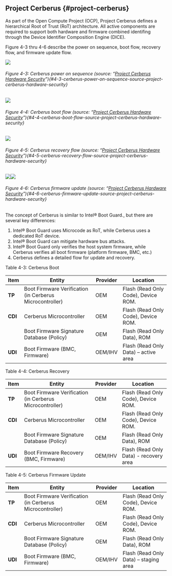 <!--- @file
  project-cerberus.md for Understanding the UEFI Secure Boot Chain

  Copyright (c) 2019, Intel Corporation. All rights reserved.<BR>

  Redistribution and use in source (original document form) and 'compiled'
  forms (converted to PDF, epub, HTML and other formats) with or without
  modification, are permitted provided that the following conditions are met:

  1) Redistributions of source code (original document form) must retain the
     above copyright notice, this list of conditions and the following
     disclaimer as the first lines of this file unmodified.

  2) Redistributions in compiled form (transformed to other DTDs, converted to
     PDF, epub, HTML and other formats) must reproduce the above copyright
     notice, this list of conditions and the following disclaimer in the
     documentation and/or other materials provided with the distribution.

  THIS DOCUMENTATION IS PROVIDED BY TIANOCORE PROJECT "AS IS" AND ANY EXPRESS OR
  IMPLIED WARRANTIES, INCLUDING, BUT NOT LIMITED TO, THE IMPLIED WARRANTIES OF
  MERCHANTABILITY AND FITNESS FOR A PARTICULAR PURPOSE ARE DISCLAIMED. IN NO
  EVENT SHALL TIANOCORE PROJECT  BE LIABLE FOR ANY DIRECT, INDIRECT, INCIDENTAL,
  SPECIAL, EXEMPLARY, OR CONSEQUENTIAL DAMAGES (INCLUDING, BUT NOT LIMITED TO,
  PROCUREMENT OF SUBSTITUTE GOODS OR SERVICES; LOSS OF USE, DATA, OR PROFITS;
  OR BUSINESS INTERRUPTION) HOWEVER CAUSED AND ON ANY THEORY OF LIABILITY,
  WHETHER IN CONTRACT, STRICT LIABILITY, OR TORT (INCLUDING NEGLIGENCE OR
  OTHERWISE) ARISING IN ANY WAY OUT OF THE USE OF THIS DOCUMENTATION, EVEN IF
  ADVISED OF THE POSSIBILITY OF SUCH DAMAGE.

-->

## Project Cerberus {#project-cerberus}

As part of the Open Compute Project (OCP), Project Cerberus defines a hierarchical Root of Trust (RoT) architecture. All active components are required to support both hardware and firmware combined identifing through the Device Identifier Composition Engine (DICE).

Figure 4-3 thru 4-6 describe the power on sequence, boot flow, recovery flow, and firmware update flow.

![](/media/image16.png)

###### Figure 4-3: Cerberus power on sequence (source: “[Project Cerberus Hardware Security](https://f990335bdbb4aebc3131-b23f11c2c6da826ceb51b46551bfafdc.ssl.cf2.rackcdn.com/images/fbbdd5feceb6e6328373417e1ab7c06a13a2ef2c.pdf)”){#4-3-cerberus-power-on-sequence-source-project-cerberus-hardware-security}

![](/media/image17.png)

###### Figure 4-4: Cerberus boot flow (source: “[Project Cerberus Hardware Security](https://f990335bdbb4aebc3131-b23f11c2c6da826ceb51b46551bfafdc.ssl.cf2.rackcdn.com/images/fbbdd5feceb6e6328373417e1ab7c06a13a2ef2c.pdf)”){#4-4-cerberus-boot-flow-source-project-cerberus-hardware-security}

![](/media/image18.png)

###### Figure 4-5: Cerberus recovery flow (source: “[Project Cerberus Hardware Security](https://f990335bdbb4aebc3131-b23f11c2c6da826ceb51b46551bfafdc.ssl.cf2.rackcdn.com/images/fbbdd5feceb6e6328373417e1ab7c06a13a2ef2c.pdf)”){#4-5-cerberus-recovery-flow-source-project-cerberus-hardware-security}

![](/media/image19.png)![](/media/image20.png)

###### Figure 4-6: Cerberus firmware update (source: “[Project Cerberus Hardware Security](https://f990335bdbb4aebc3131-b23f11c2c6da826ceb51b46551bfafdc.ssl.cf2.rackcdn.com/images/fbbdd5feceb6e6328373417e1ab7c06a13a2ef2c.pdf)”){#4-6-cerberus-firmware-update-source-project-cerberus-hardware-security}

The concept of Cerberus is similar to Intel® Boot Guard., but there are several key differences:

1.  Intel® Boot Guard uses Microcode as RoT, while Cerberus uses a dedicated RoT device.
2.  Intel® Boot Guard can mitigate hardware bus attacks.
3.  Intel® Boot Guard only verifies the host system firmware, while Cerberus verifies all boot firmware (platform firmware, BMC, etc.)
4.  Cerberus defines a detailed flow for update and recovery.

Table 4-3: Cerberus Boot

| **Item** | **Entity** | **Provider** | **Location** |
| --- | --- | --- | --- |
| **TP** | Boot Firmware Verification (in Cerberus Microcontroller) | OEM | Flash (Read Only Code), Device ROM. |
| **CDI** | Cerberus Microcontroller | OEM | Flash (Read Only Code), Device ROM. |
|  | Boot Firmware Signature Database (Policy) | OEM | Flash (Read Only Data), ROM |
| **UDI** | Boot Firmware (BMC, Firmware) | OEM/IHV | Flash (Read Only Data) – active area |

Table 4-4: Cerberus Recovery

| **Item** | **Entity** | **Provider** | **Location** |
| --- | --- | --- | --- |
| **TP** | Boot Firmware Verification (in Cerberus Microcontroller) | OEM | Flash (Read Only Code), Device ROM. |
| **CDI** | Cerberus Microcontroller | OEM | Flash (Read Only Code), Device ROM. |
|  | Boot Firmware Signature Database (Policy) | OEM | Flash (Read Only Data), ROM |
| **UDI** | Boot Firmware Recovery (BMC, Firmware) | OEM/IHV | Flash (Read Only Data) - recovery area |

Table 4-5: Cerberus Firmware Update

| **Item** | **Entity** | **Provider** | **Location** |
| --- | --- | --- | --- |
| **TP** | Boot Firmware Verification (in Cerberus Microcontroller) | OEM | Flash (Read Only Code), Device ROM. |
| **CDI** | Cerberus Microcontroller | OEM | Flash (Read Only Code), Device ROM. |
|  | Boot Firmware Signature Database (Policy) | OEM | Flash (Read Only Data), ROM |
| **UDI** | Boot Firmware (BMC, Firmware) | OEM/IHV | Flash (Read Only Data) – staging area |